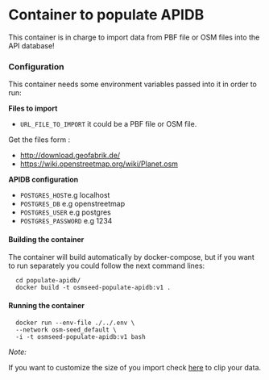 # Container to populate APIDB


This container is in charge to import data from PBF file or OSM files into the API database!


### Configuration

This container needs some environment variables passed into it in order to run:

**Files to import**

- `URL_FILE_TO_IMPORT` it could be a PBF file or OSM file.

Get the files form :

- http://download.geofabrik.de/
- https://wiki.openstreetmap.org/wiki/Planet.osm

**APIDB configuration**

  - `POSTGRES_HOST`e.g localhost
  - `POSTGRES_DB` e.g openstreetmap
  - `POSTGRES_USER` e.g postgres
  - `POSTGRES_PASSWORD` e.g 1234

#### Building the container

The container will build automatically by docker-compose, but if you want to run separately  you could follow the next command lines: 

```
  cd populate-apidb/
  docker build -t osmseed-populate-apidb:v1 .
```

#### Running the container

```
  docker run --env-file ./../.env \
  --network osm-seed_default \
  -i -t osmseed-populate-apidb:v1 bash
```


*Note:*

If you want to customize the size of you import check [here](doc.md) to clip your data.
